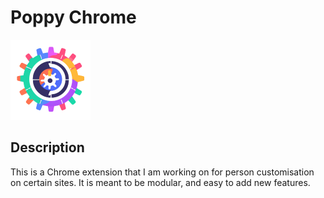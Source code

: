 # Poppy Chrome

![My Image](./src/assets/icons/icon128.png)

## Description
This is a Chrome extension that I am working on for person customisation
on certain sites. It is meant to be modular, and easy to add new features.